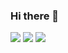 ### Hi there 👋

<!--
**Alibakhshov/Alibakhshov** is a ✨ _special_ ✨ repository because its `README.md` (this file) appears on your GitHub profile.

Here are some ideas to get you started:

- 🔭 I’m currently working on ...
- 🌱 I’m currently learning ...
- 👯 I’m looking to collaborate on ...
- 🤔 I’m looking for help with ...
- 💬 Ask me about ...
- 📫 How to reach me: ...
- 😄 Pronouns: ...
- ⚡ Fun fact: ...
-->

<img src="https://github-readme-stats.vercel.app/api?username=Alibakhshov&show_icons=true&theme=dark"/>

<img src="https://github-readme-stats.vercel.app/api/top-langs?username=Alibakhshov&layout=compact&theme=dark"/>

<img src="https://github-readme-streak-stats.herokuapp.com/?user=Alibakhshov&theme=dark"/>

